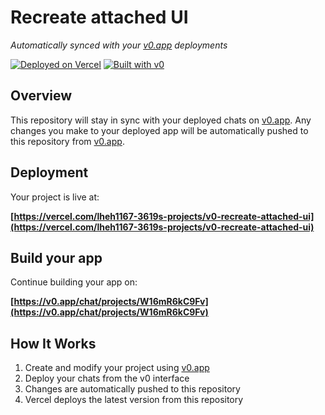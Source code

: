 # Recreate attached UI

*Automatically synced with your [v0.app](https://v0.app) deployments*

[![Deployed on Vercel](https://img.shields.io/badge/Deployed%20on-Vercel-black?style=for-the-badge&logo=vercel)](https://vercel.com/lheh1167-3619s-projects/v0-recreate-attached-ui)
[![Built with v0](https://img.shields.io/badge/Built%20with-v0.app-black?style=for-the-badge)](https://v0.app/chat/projects/W16mR6kC9Fv)

## Overview

This repository will stay in sync with your deployed chats on [v0.app](https://v0.app).
Any changes you make to your deployed app will be automatically pushed to this repository from [v0.app](https://v0.app).

## Deployment

Your project is live at:

**[https://vercel.com/lheh1167-3619s-projects/v0-recreate-attached-ui](https://vercel.com/lheh1167-3619s-projects/v0-recreate-attached-ui)**

## Build your app

Continue building your app on:

**[https://v0.app/chat/projects/W16mR6kC9Fv](https://v0.app/chat/projects/W16mR6kC9Fv)**

## How It Works

1. Create and modify your project using [v0.app](https://v0.app)
2. Deploy your chats from the v0 interface
3. Changes are automatically pushed to this repository
4. Vercel deploys the latest version from this repository